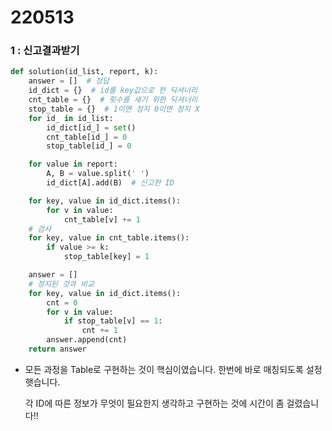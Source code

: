 # 220513 

### 1 : 신고결과받기

```python
def solution(id_list, report, k):
    answer = []  # 정답
    id_dict = {}  # id를 key값으로 한 딕셔너리
    cnt_table = {}  # 횟수를 새기 위한 딕셔너리
    stop_table = {}  # 1이면 정지 0이면 정지 X
    for id_ in id_list:
        id_dict[id_] = set()
        cnt_table[id_] = 0
        stop_table[id_] = 0

    for value in report:
        A, B = value.split(' ')
        id_dict[A].add(B)  # 신고한 ID

    for key, value in id_dict.items():
        for v in value:
            cnt_table[v] += 1
    # 검사
    for key, value in cnt_table.items():
        if value >= k:
            stop_table[key] = 1

    answer = []
    # 정지된 것과 비교
    for key, value in id_dict.items():
        cnt = 0
        for v in value:
            if stop_table[v] == 1:
                cnt += 1
        answer.append(cnt)
    return answer
```

- 모든 과정을 Table로 구현하는 것이 핵심이였습니다. 한번에 바로 매칭되도록 설정햇습니다.

  각 ID에 따른 정보가 무엇이 필요한지 생각하고 구현하는 것에 시간이 좀 걸렸습니다!!